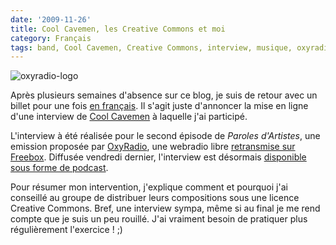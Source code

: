```yaml
---
date: '2009-11-26'
title: Cool Cavemen, les Creative Commons et moi
category: Français
tags: band, Cool Cavemen, Creative Commons, interview, musique, oxyradio, podcast, radio
---
```


![oxyradio-logo]({attach}oxyradio-logo.png)

Après plusieurs semaines d'absence sur ce blog, je suis de retour avec un
billet pour une fois [en français]({category}francais). Il s'agit juste
d'annoncer la mise en ligne d'une interview de [Cool
Cavemen](https://coolcavemen.com) à laquelle j'ai participé.

L'interview à été réalisée pour le second épisode de _Paroles d'Artistes_, une
emission proposée par [OxyRadio](https://web.archive.org/web/20180325205952/http://oxyradio.net/), une webradio libre
[retransmise sur Freebox](https://web.archive.org/web/20100715042903/https://www.oxyradio.net/news-55.html). Diffusée
vendredi dernier, l'interview est désormais [disponible sous forme de
podcast](https://web.archive.org/web/20100715003245/https://www.oxyradio.net/podcast-121.html).

Pour résumer mon intervention, j'explique comment et pourquoi j'ai conseillé au
groupe de distribuer leurs compositions sous une licence Creative Commons.
Bref, une interview sympa, même si au final je me rend compte que je suis un
peu rouillé. J'ai vraiment besoin de pratiquer plus régulièrement l'exercice !
;)
